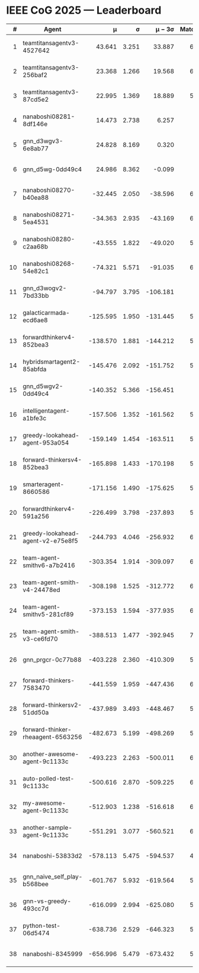 # IEEE CoG 2025 — Leaderboard

| # | Agent | μ | σ | μ − 3σ | Matches | Updated |
|---:|---|---:|---:|---:|---:|---|
| 1 | teamtitansagentv3-4527642 | 43.641 | 3.251 | 33.887 | 6676 | 2025-08-30 07:45 |
| 2 | teamtitansagentv3-256baf2 | 23.368 | 1.266 | 19.568 | 6436 | 2025-08-30 07:45 |
| 3 | teamtitansagentv3-87cd5e2 | 22.995 | 1.369 | 18.889 | 5960 | 2025-08-30 07:45 |
| 4 | nanaboshi08281-8df146e | 14.473 | 2.738 | 6.257 | 276 | 2025-08-30 07:45 |
| 5 | gnn_d3wgv3-6e8ab77 | 24.828 | 8.169 | 0.320 | 138 | 2025-08-30 07:45 |
| 6 | gnn_d5wg-0dd49c4 | 24.986 | 8.362 | -0.099 | 120 | 2025-08-30 07:45 |
| 7 | nanaboshi08270-b40ea88 | -32.445 | 2.050 | -38.596 | 6460 | 2025-08-30 07:45 |
| 8 | nanaboshi08271-5ea4531 | -34.363 | 2.935 | -43.169 | 6558 | 2025-08-30 07:45 |
| 9 | nanaboshi08280-c2aa68b | -43.555 | 1.822 | -49.020 | 5798 | 2025-08-30 07:45 |
| 10 | nanaboshi08268-54e82c1 | -74.321 | 5.571 | -91.035 | 6100 | 2025-08-30 07:45 |
| 11 | gnn_d3wogv2-7bd33bb | -94.797 | 3.795 | -106.181 | 274 | 2025-08-30 07:45 |
| 12 | galacticarmada-ecd6ae8 | -125.595 | 1.950 | -131.445 | 5900 | 2025-08-30 07:45 |
| 13 | forwardthinkerv4-852bea3 | -138.570 | 1.881 | -144.212 | 5252 | 2025-08-30 07:45 |
| 14 | hybridsmartagent2-85abfda | -145.476 | 2.092 | -151.752 | 5528 | 2025-08-30 07:45 |
| 15 | gnn_d5wgv2-0dd49c4 | -140.352 | 5.366 | -156.451 | 226 | 2025-08-30 07:45 |
| 16 | intelligentagent-a1bfe3c | -157.506 | 1.352 | -161.562 | 5553 | 2025-08-30 07:45 |
| 17 | greedy-lookahead-agent-953a054 | -159.149 | 1.454 | -163.511 | 5868 | 2025-08-30 07:45 |
| 18 | forward-thinkersv4-852bea3 | -165.898 | 1.433 | -170.198 | 5059 | 2025-08-30 07:45 |
| 19 | smarteragent-8660586 | -171.156 | 1.490 | -175.625 | 5136 | 2025-08-30 07:45 |
| 20 | forwardthinkerv4-591a256 | -226.499 | 3.798 | -237.893 | 5236 | 2025-08-30 07:45 |
| 21 | greedy-lookahead-agent-v2-e75e8f5 | -244.793 | 4.046 | -256.932 | 6320 | 2025-08-30 07:45 |
| 22 | team-agent-smithv6-a7b2416 | -303.354 | 1.914 | -309.097 | 6660 | 2025-08-30 07:45 |
| 23 | team-agent-smith-v4-24478ed | -308.198 | 1.525 | -312.772 | 6178 | 2025-08-30 07:45 |
| 24 | team-agent-smithv5-281cf89 | -373.153 | 1.594 | -377.935 | 6860 | 2025-08-30 07:45 |
| 25 | team-agent-smith-v3-ce6fd70 | -388.513 | 1.477 | -392.945 | 7258 | 2025-08-30 07:45 |
| 26 | gnn_prgcr-0c77b88 | -403.228 | 2.360 | -410.309 | 5910 | 2025-08-30 07:45 |
| 27 | forward-thinkers-7583470 | -441.559 | 1.959 | -447.436 | 6500 | 2025-08-30 07:45 |
| 28 | forward-thinkersv2-51dd50a | -437.989 | 3.493 | -448.467 | 5888 | 2025-08-30 07:45 |
| 29 | forward-thinker-rheaagent-6563256 | -482.673 | 5.199 | -498.269 | 5508 | 2025-08-30 07:45 |
| 30 | another-awesome-agent-9c1133c | -493.223 | 2.263 | -500.011 | 6100 | 2025-08-30 07:45 |
| 31 | auto-polled-test-9c1133c | -500.616 | 2.870 | -509.225 | 6300 | 2025-08-30 07:45 |
| 32 | my-awesome-agent-9c1133c | -512.903 | 1.238 | -516.618 | 6400 | 2025-08-30 07:45 |
| 33 | another-sample-agent-9c1133c | -551.291 | 3.077 | -560.521 | 6600 | 2025-08-30 07:45 |
| 34 | nanaboshi-53833d2 | -578.113 | 5.475 | -594.537 | 4800 | 2025-08-30 07:45 |
| 35 | gnn_naive_self_play-b568bee | -601.767 | 5.932 | -619.564 | 5300 | 2025-08-30 07:45 |
| 36 | gnn-vs-greedy-493cc7d | -616.099 | 2.994 | -625.080 | 5080 | 2025-08-30 07:45 |
| 37 | python-test-06d5474 | -638.736 | 2.529 | -646.323 | 5300 | 2025-08-30 07:45 |
| 38 | nanaboshi-8345999 | -656.996 | 5.479 | -673.432 | 5490 | 2025-08-30 07:45 |
